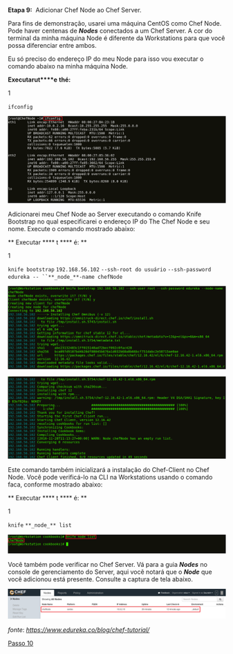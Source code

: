 **Etapa 9:**  Adicionar Chef Node ao Chef Server.

Para fins de demonstração, usarei uma máquina CentOS como Chef Node. Pode haver centenas de **_Nodes_** conectados a um Chef Server. A cor do terminal da minha máquina Node é diferente da Workstations para que você possa diferenciar entre ambos.

Eu só preciso do endereço IP do meu Node para isso vou executar o comando abaixo na minha máquina Node.

**Executar****u****t****e** **t****h****é:**

1

`ifconfig`

![Endereço IP do Chef Node - Tutorial do Chef](images/chef-09-01.png)

Adicionarei meu Chef Node ao Server executando o comando Knife Bootstrap no qual especificarei o endereço IP do The Chef Node e seu nome. Execute o comando mostrado abaixo:

** Executar **** t **** é: **

1

`knife bootstrap` `192.168.56.102` `--ssh-root do usuário` `--ssh-password edureka -- ``**_node_**-name chefNode`

![chef-node-bootstrap-1-chef-tutorial-edureka](images/chef-09-02.png)

![chef-node-bootstrap-2-chef-tutorial-edureka](images/chef-09-03.png)



Este comando também inicializará a instalação do Chef-Client no Chef Node. Você pode verificá-lo na CLI na Workstations usando o comando faca, conforme mostrado abaixo:

** Executar **** t **** é: **

1

`knife` `**_node_** list`

![Lista de **_Nodes_** do Chef - Tutorial do Chef](images/chef-09-04.png)

Você também pode verificar no Chef Server. Vá para a guia **_Nodes_** no console de gerenciamento do Server, aqui você notará que o **_Node_** que você adicionou está presente. Consulte a captura de tela abaixo.

![Confirme a adição do **_Node_** do Chef - Tutorial do Chef](images/chef-09-05.png)

_fonte_: _https://www.edureka.co/blog/chef-tutorial/_

[Passo 10](10-steps.md)